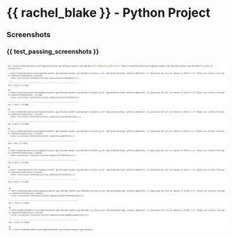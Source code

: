 # {{ rachel_blake }} - Python Project

### Screenshots

#### {{ test_passing_screenshots }}

![test1](screenshots\tests-passing-1.PNG)
![test1](screenshots\tests-passing-2.PNG)
